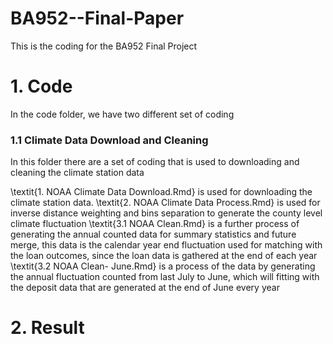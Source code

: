 # BA952--Final-Paper
This is the coding for the BA952 Final Project

# 1. Code
In the code folder, we have two different set of coding

### 1.1 Climate Data Download and Cleaning

In this folder there are a set of coding that is used to downloading and cleaning the climate station data

\textit{1. NOAA Climate Data Download.Rmd} is used for downloading the climate station data.
\textit{2. NOAA Climate Data Process.Rmd} is used for inverse distance weighting and bins separation to generate the county level climate fluctuation
\textit{3.1 NOAA Clean.Rmd} is a further process of generating the annual counted data for summary statistics and future merge, this data is the calendar year end fluctuation used for matching with the loan outcomes, since the loan data is gathered at the end of each year
\textit{3.2 NOAA Clean- June.Rmd} is a process of the data by generating the annual fluctuation counted from last July to June, which will fitting with the deposit data that are generated at the end of June every year


# 2. Result
